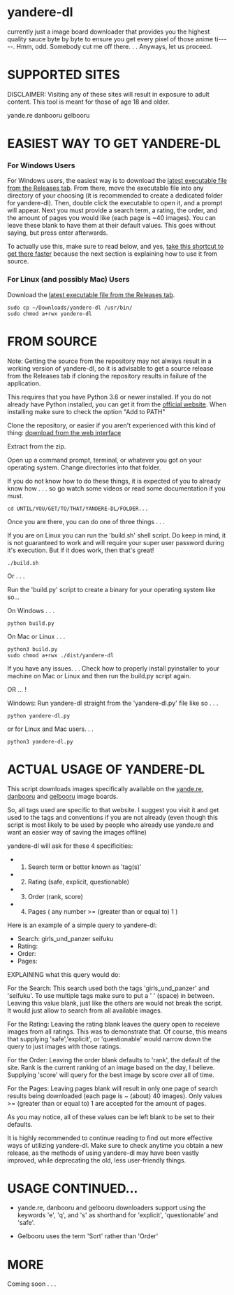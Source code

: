 # yandere-dl

currently just a image board downloader that provides you the highest quality sauce byte by byte to ensure you get every pixel of those anime ti-----. Hmm, odd. Somebody cut me off there. . . Anyways, let us proceed.

# SUPPORTED SITES

DISCLAIMER: Visiting any of these sites will result in exposure to adult content. This tool is meant for those of age 18 and older.

yande.re
danbooru
gelbooru

# EASIEST WAY TO GET YANDERE-DL

### For Windows Users

For Windows users, the easiest way is to download the [latest executable file from the Releases tab](https://github.com/0xSTAR/yandere-dl/releases/download/v1.0.0/yandere-dl.exe). From there, move the executable file into any directory of your choosing (it is recommended to create a dedicated folder for yandere-dl). Then, double click the executable to open it, and a prompt will appear. Next you must provide a search term, a rating, the order, and the amount of pages you would like (each page is ~40 images). You can leave these blank to have them at their default values. This goes without saying, but press enter afterwards.

To actually use this, make sure to read below, and yes, [take this shortcut to get there faster](https://github.com/0xSTAR/yandere-dl#actual-usage-of-yandere-dl) because the next section is explaining how to use it from source.

### For Linux (and possibly Mac) Users

Download the [latest executable file from the Releases tab]().

```
sudo cp ~/Downloads/yandere-dl /usr/bin/
sudo chmod a+rwx yandere-dl
```

# FROM SOURCE

Note: Getting the source from the repository may not always result in a working version of yandere-dl, so it is advisable to get a source release from the Releases tab if cloning the repository results in failure of the application.

This requires that you have Python 3.6 or newer installed. If you do not already have Python installed, you can get it from the [official website](https://www.python.org/).
When installing make sure to check the option "Add to PATH"

Clone the repository, or easier if you aren't experienced with this kind of thing: [download from the web interface](https://github.com/0xSTAR/yandere-dl/archive/refs/heads/main.zip)

Extract from the zip.

Open up a command prompt, terminal, or whatever you got on your operating system.
Change directories into that folder.

If you do not know how to do these things, it is expected of you to already know how . . . so go watch some videos or read some documentation if you must.

```
cd UNTIL/YOU/GET/TO/THAT/YANDERE-DL/FOLDER...
```

Once you are there, you can do one of three things . . .

If you are on Linux you can run the 'build.sh' shell script. Do keep in mind, it is not guaranteed to work and will require your super user password during it's execution. But if it does work, then that's great!

```
./build.sh
```

Or . . .

Run the 'build.py' script to create a binary for your operating system like so...

On Windows . . .
```
python build.py
```

On Mac or Linux . . .
```
python3 build.py
sudo chmod a+rwx ./dist/yandere-dl
```
If you have any issues. . . Check how to properly install pyinstaller to your machine on Mac or Linux and then run the build.py script again.


OR ... !

Windows: Run yandere-dl straight from the 'yandere-dl.py' file like so . . .
```
python yandere-dl.py
```

or for Linux and Mac users. . .
```
python3 yandere-dl.py
```


# ACTUAL USAGE OF YANDERE-DL

This script downloads images specifically available on the [yande.re](https://yande.re/), [danbooru]() and [gelbooru]() image boards.

So, all tags used are specific to that website. I suggest you visit it and get used to the tags and conventions if you are not already (even though this script is most likely to be used by people who already use yande.re and want an easier way of saving the images offline)

yandere-dl will ask for these 4 specificities:
- 1. Search term or better known as 'tag(s)'
- 2. Rating (safe, explicit, questionable)
- 3. Order (rank, score)
- 4. Pages ( any number >= (greater than or equal to) 1 )

Here is an example of a simple query to yandere-dl:
- Search: girls_und_panzer seifuku
- Rating:
- Order:
- Pages:

EXPLAINING what this query would do:

For the Search:
This search used both the tags 'girls_und_panzer' and 'seifuku'. To use multiple tags make sure to put a ' ' (space) in between.
Leaving this value blank, just like the others are would not break the script. It would just allow to search from all available images.

For the Rating:
Leaving the rating blank leaves the query open to receieve images from all ratings. This was to demonstrate that. Of course, this means that supplying 'safe','explicit', or 'questionable' would narrow down the query to just images with those ratings.

For the Order:
Leaving the order blank defaults to 'rank', the default of the site. Rank is the current ranking of an image based on the day, I believe. Supplying 'score' will query for the best image by score over all of time.

For the Pages:
Leaving pages blank will result in only one page of search results being downloaded (each page is ~ (about) 40 images). Only values >= (greater than or equal to) 1 are accepted for the amount of pages.

As you may notice, all of these values can be left blank to be set to their defaults.


It is highly recommended to continue reading to find out more effective ways of utilizing yandere-dl. Make sure to check anytime you obtain a new release, as the methods of using yandere-dl may have been vastly improved, while deprecating the old, less user-friendly things.

# USAGE CONTINUED...

  - yande.re, danbooru and gelbooru downloaders support using the keywords 'e', 'q', and 's' as shorthand for 'explicit', 'questionable' and 'safe'.

  - Gelbooru uses the term 'Sort' rather than 'Order'

# MORE

Coming soon . . .
